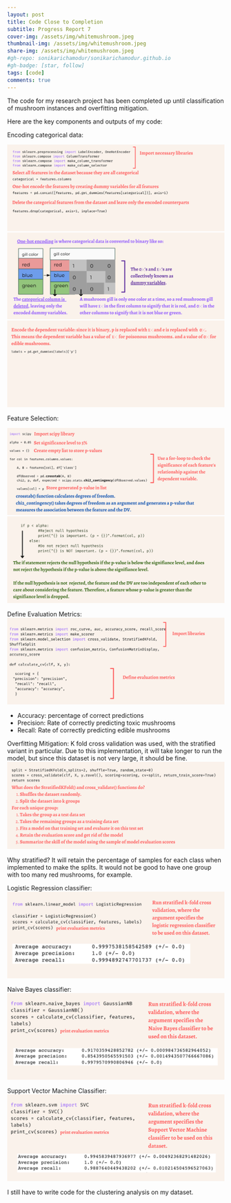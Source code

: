 ```yaml
---
layout: post
title: Code Close to Completion
subtitle: Progress Report 7
cover-img: /assets/img/whitemushroom.jpeg
thumbnail-img: /assets/img/whitemushroom.jpeg
share-img: /assets/img/whitemushroom.jpeg
#gh-repo: sonikarichamodur/sonikarichamodur.github.io
#gh-badge: [star, follow]
tags: [code]
comments: true
---
```

The code for my research project has been completed up until classification of mushroom instances and overfitting mitigation. 

Here are the key components and outputs of my code:

Encoding categorical data:

![alt-text-1](/assets/img/EncodeData1.png "title") 
![alt-text-1](/assets/img/EncodeData2.png "title") 
![alt-text-1](/assets/img/EncodeData3.png "title") 

Feature Selection:

![alt-text-1](/assets/img/FeatureSelection1.png "title") 
![alt-text-1](/assets/img/FeatureSelection2.png "title") 

Define Evaluation Metrics:
![alt-text-1](/assets/img/Overfitting1.png "title") 
- Accuracy: percentage of correct predictions
- Precision: Rate of correctly predicting toxic mushrooms
- Recall: Rate of correctly predicting edible mushrooms 

Overfitting Mitigation:
K fold cross validation was used, with the stratified variant in particular. Due to this implementation, it will take longer to run the model, but since this dataset is not very large, it should be fine.
![alt-text-1](/assets/img/Overfitting2.png "title") 

Why stratified?
It will retain the percentage of samples for each class when implemented to make the splits. It would not be good to have one group with too many red mushrooms, for example.

Logistic Regression classifier:
![alt-text-1](/assets/img/LogisticRegression1.png "title") 

Naive Bayes classifier:
![alt-text-1](/assets/img/NaiveBayes1.png "title")

Support Vector Machine Classifier:
![alt-text-1](/assets/img/SVM1.png "title")

I still have to write code for the clustering analysis on my dataset. 